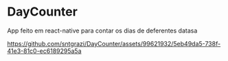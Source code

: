# DayCounter
App feito em react-native para contar os dias de deferentes datasa
 


https://github.com/sntgrazi/DayCounter/assets/99621932/5eb49da5-738f-41e3-81c0-ec6189295a5a


